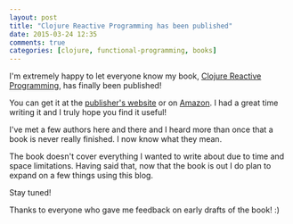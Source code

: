 ```yaml
---
layout: post
title: "Clojure Reactive Programming has been published"
date: 2015-03-24 12:35
comments: true
categories: [clojure, functional-programming, books]
---
```


I'm extremely happy to let everyone know my book, [Clojure Reactive Programming](https://www.packtpub.com/web-development/clojure-reactive-programming), has finally been published!

You can get it at the [publisher's website](https://www.packtpub.com/web-development/clojure-reactive-programming) or on [Amazon](http://www.amazon.com/Clojure-Reactive-Programming-Leonardo-Borges/dp/1783986662/ref=sr_1_1?ie=UTF8&qid=1427205216&sr=8-1&keywords=Clojure+Reactive+Programming). I had a great time writing it and I truly hope you find it useful!

I've met a few authors here and there and I heard more than once that a book is never really finished. I now know what they mean. 

The book doesn't cover everything I wanted to write about due to time and space limitations. Having said that, now that the book is out I do plan to expand on a few things using this blog.

Stay tuned!

Thanks to everyone who gave me feedback on early drafts of the book! :)